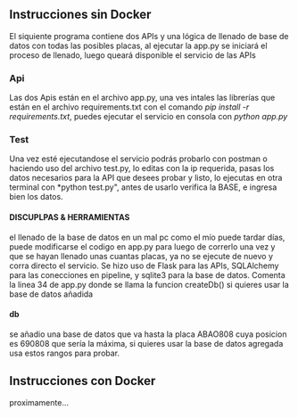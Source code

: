 ## Instrucciones sin Docker
El siquiente programa contiene dos APIs y una lógica de llenado de base de datos con todas las posibles placas, al ejecutar la app.py se iniciará el proceso de llenado, luego queará disponible el servicio de las APIs

### Api
Las dos Apis están en el archivo app.py, una ves intales las librerías que están en el archivo requirements.txt con el comando *pip install -r requirements.txt*, puedes ejecutar el servicio en consola con *python app.py*

### Test
Una vez esté ejecutandose el servicio podrás probarlo con postman o haciendo uso del archivo test.py, lo editas con la ip requerida, pasas los datos necesarios para la API que desees probar y listo, lo ejecutas en otra terminal con *python test.py", antes de usarlo verifica la BASE, e ingresa bien los datos.

#### DISCUPLPAS & HERRAMIENTAS
el llenado de la base de datos en un mal pc como el mío puede tardar días, puede modificarse el codigo en app.py para luego de correrlo una vez y que se hayan llenado unas cuantas placas, ya no se ejecute de nuevo y corra directo el servicio. Se hizo uso de Flask para las APIs, SQLAlchemy para las conecciones en pipeline, y sqlite3 para la base de datos. Comenta la linea 34 de app.py donde se llama la funcion createDb() si quieres usar la base de datos añadida

#### db
se añadio una base de datos que va hasta la placa ABAO808 cuya posicion es 690808 que sería la máxima, si quieres usar la base de datos agregada usa estos rangos para probar.
## Instrucciones con Docker
proximamente...